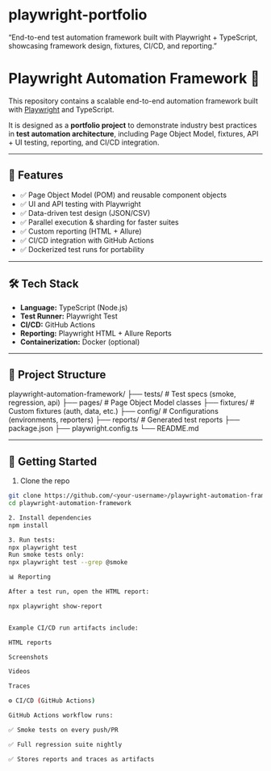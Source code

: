 # playwright-portfolio
“End-to-end test automation framework built with Playwright + TypeScript, showcasing framework design, fixtures, CI/CD, and reporting.”

# Playwright Automation Framework 🚀

This repository contains a scalable end-to-end automation framework built with [Playwright](https://playwright.dev/) and TypeScript.  

It is designed as a **portfolio project** to demonstrate industry best practices in **test automation architecture**, including Page Object Model, fixtures, API + UI testing, reporting, and CI/CD integration.

---

## 📌 Features
- ✅ Page Object Model (POM) and reusable component objects  
- ✅ UI and API testing with Playwright  
- ✅ Data-driven test design (JSON/CSV)  
- ✅ Parallel execution & sharding for faster suites  
- ✅ Custom reporting (HTML + Allure)  
- ✅ CI/CD integration with GitHub Actions  
- ✅ Dockerized test runs for portability  

---

## 🛠️ Tech Stack
- **Language:** TypeScript (Node.js)  
- **Test Runner:** Playwright Test  
- **CI/CD:** GitHub Actions  
- **Reporting:** Playwright HTML + Allure Reports  
- **Containerization:** Docker (optional)  

---

## 📂 Project Structure
playwright-automation-framework/
├── tests/ # Test specs (smoke, regression, api)
├── pages/ # Page Object Model classes
├── fixtures/ # Custom fixtures (auth, data, etc.)
├── config/ # Configurations (environments, reporters)
├── reports/ # Generated test reports
├── package.json
├── playwright.config.ts
└── README.md


---

## 🚀 Getting Started

1. Clone the repo
```bash
git clone https://github.com/<your-username>/playwright-automation-framework.git
cd playwright-automation-framework

2. Install dependencies
npm install

3. Run tests:
npx playwright test
Run smoke tests only:
npx playwright test --grep @smoke

📊 Reporting

After a test run, open the HTML report:

npx playwright show-report


Example CI/CD run artifacts include:

HTML reports

Screenshots

Videos

Traces

⚙️ CI/CD (GitHub Actions)

GitHub Actions workflow runs:

✅ Smoke tests on every push/PR

✅ Full regression suite nightly

✅ Stores reports and traces as artifacts